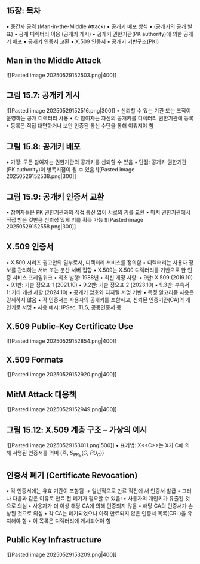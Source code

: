 ## 15장: 목차
•	중간자 공격 (Man-in-the-Middle Attack)
•	공개키 배포 방식
	•	(공개키의 공개 발표)
	•	공개 디렉터리 이용 (공개키 게시)
	•	공개키 권한기관(PK authority)에 의한 공개키 배포
	•	공개키 인증서 교환
•	X.509 인증서
•	공개키 기반구조(PKI)
## Man in the Middle Attack
![[Pasted image 20250529152503.png|400]]

## 그림 15.7: 공개키 게시
![[Pasted image 20250529152516.png|300]]
•	신뢰할 수 있는 기관 또는 조직이 운영하는 공개 디렉터리 사용
•	각 참여자는 자신의 공개키를 디렉터리 권한기관에 등록
•	등록은 직접 대면하거나 보안 인증된 통신 수단을 통해 이뤄져야 함
## 그림 15.8: 공개키 배포
•	가정: 모든 참여자는 권한기관의 공개키를 신뢰할 수 있음
•	단점: 공개키 권한기관(PK authority)이 병목지점이 될 수 있음
![[Pasted image 20250529152538.png|300]]
## 그림 15.9: 공개키 인증서 교환
•	참여자들은 PK 권한기관과의 직접 통신 없이 서로의 키를 교환
•	마치 권한기관에서 직접 받은 것만큼 신뢰성 있게 키를 획득 가능
![[Pasted image 20250529152558.png|300]]
## X.509 인증서
•	X.500 시리즈 권고안의 일부로서, 디렉터리 서비스를 정의함
	•	디렉터리는 사용자 정보를 관리하는 서버 또는 분산 서버 집합
•	X.509는 X.500 디렉터리를 기반으로 한 인증 서비스 프레임워크
	•	최초 발행: 1988년
	•	최신 개정 사항:
		▪ 9판: X.509 (2019.10)
		▪ 9.1판: 기술 정오표 1 (2021.10)
		▪ 9.2판: 기술 정오표 2 (2023.10)
		▪ 9.3판: 부속서 1: 기타 개선 사항 (2024.10)
	•	공개키 암호와 디지털 서명 기반
	•	특정 알고리즘 사용은 강제하지 않음
•	각 인증서는 사용자의 공개키를 포함하고, 신뢰된 인증기관(CA)의 개인키로 서명
•	사용 예시: IPSec, TLS, 공동인증서 등
## X.509 Public-Key Certificate Use
![[Pasted image 20250529152854.png|400]]
## X.509 Formats
![[Pasted image 20250529152920.png|400]]
## MitM Attack 대응책
![[Pasted image 20250529152949.png|400]]
## 그림 15.12: X.509 계층 구조 – 가상의 예시
![[Pasted image 20250529153011.png|500]]
•	표기법: X<\<C>>는 X가 C에 의해 서명된 인증서를 의미
(즉, 𝑆<sub>PR<sub>X</sub></sub>(𝐶, 𝑃𝑈<sub>𝐶</sub>))
## 인증서 폐기 (Certificate Revocation)
•	각 인증서에는 유효 기간이 포함됨
	→ 일반적으로 만료 직전에 새 인증서 발급
•	그러나 다음과 같은 이유로 만료 전 폐기가 필요할 수 있음:
	•	사용자의 개인키가 유출된 것으로 의심
	•	사용자가 더 이상 해당 CA에 의해 인증되지 않음
	•	해당 CA의 인증서가 손상된 것으로 의심
•	각 CA는 폐기되었으나 아직 만료되지 않은 인증서 목록(CRL)을 유지해야 함
	•	이 목록은 디렉터리에 게시되어야 함
## Public Key Infrastructure
![[Pasted image 20250529153209.png|400]]